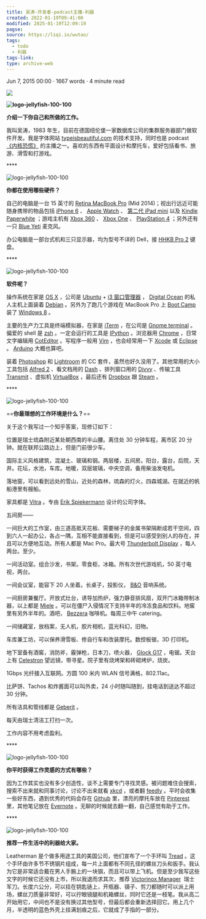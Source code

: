 ```yaml
---
title: 吴涛-开发者-podcast主播-利器
created: 2022-01-19T09:41:00
modified: 2025-01-19T12:09:19
pagse: 
source: https://liqi.io/wutao/
tags:
  - todo
  - 利器
tags-link: 
type: archive-web
---
```


Jun 7, 2015 00:00 · 1667 words · 4 minute read

![](https://liqi.io/images/wutao1.jpg)

**![logo-jellyfish-100-100](https://liqi.io/images/logo-jellyfish-100-1001.png)**

**介绍一下你自己和所做的工作。**

我叫吴涛，1983 年生，目前在德国纽伦堡一家数据库公司的集群服务器部门做软件开发。我是字体网站 [typeisbeautiful.com](https://typeisbeautiful.com/) 的技术支持，同时也是 podcast [《内核恐慌》](https://ipn.li/kernelpanic/) 的主播之一。喜欢的东西有平面设计和摩托车，爱好包括看书、旅游、滑雪和打游戏。

\*\*\*\*

![logo-jellyfish-100-100](https://liqi.io/images/logo-jellyfish-100-1001.png)

**你都在使用哪些硬件？**

自己的电脑是一台 15 英寸的 [Retina MacBook Pro](https://www.apple.com/cn/macbook-pro/) (Mid 2014)；视出行远近可能随身携带的物品包括 [iPhone 6](https://www.apple.com/cn/iphone-6/) 、 [Apple Watch](https://www.apple.com/cn/watch/) 、 [第二代 iPad mini](https://www.apple.com/cn/ipad-mini-2/specs/) 以及 [Kindle Paperwhite](https://www.amazon.cn/dp/B00JG8FMO6) ；游戏主机有 [Xbox 360](https://www.xbox.com/en-US/xbox-360) 、 [Xbox One](https://www.xbox.com/zh-CN/xbox-one/meet-xbox-one?xr=shellnav) 、 [PlayStation 4](https://www.playstation.com/en-us/explore/ps4/) ；另外还有一只 [Blue Yeti](https://www.bluemic.com/yeti/) 麦克风。

办公电脑是一部台式机和三只显示器，均为型号不详的 Dell，接 [HHKB Pro 2](https://zh.wikipedia.org/wiki/Happy_Hacking_Keyboard) 键盘。

\*\*\*\*

![logo-jellyfish-100-100](https://liqi.io/images/logo-jellyfish-100-1001.png)

**软件呢？**

操作系统在家是 [OS X](https://www.apple.com/cn/osx/) ，公司是 [Ubuntu](https://www.ubuntu.com/) + [i3 窗口管理器](https://i3wm.org/) ， [Digital Ocean](https://www.digitalocean.com/) 的私人主机上面装着 [Debian](https://www.debian.org/) 。另外为了跑几个游戏在 MacBook Pro 上 [Boot Camp](https://www.apple.com/cn/support/bootcamp/) 装了 [Windows 8](https://windows.microsoft.com/zh-cn/windows-8/why-windows) 。

主要的生产力工具是终端模拟器，在家是 [iTerm](https://iterm.sourceforge.net/) ，在公司是 [Gnome terminal](https://en.wikipedia.org/wiki/GNOME_Terminal) 。偏爱的 shell 是 [zsh](https://github.com/robbyrussell/oh-my-zsh) 。一定会运行的工具是 [IPython](https://ipython.org/) 。浏览器用 [Chrome](https://www.google.com/chrome/browser/desktop/index.html) ，日常文字编辑用 [CotEditor](https://coteditor.com/) 。写程序一般用 [Vim](https://www.vim.org/) ，也会经常用一下 [Xcode](https://developer.apple.com/xcode/) 或 [Eclipse](https://www.eclipse.org/) 。 [Arduino](https://www.arduino.cc/) 大概也算吧。

装着 [Photoshop](https://www.adobe.com/cn/products/photoshopfamily.html) 和 [Lightroom](https://www.adobe.com/cn/products/photoshop-lightroom.html) 的 CC 套件，虽然也好久没用了。其他常用的大小工具包括 [Alfred 2](https://www.alfredapp.com/) 、看文档用的 [Dash](https://kapeli.com/dash) 、排列窗口用的 [Divvy](https://mizage.com/divvy/) 、传输工具 [Transmit](https://www.panic.com/transmit/) 、虚拟机 [VirtualBox](https://www.virtualbox.org/) ，最后还有 [Dropbox](https://www.dropbox.com/) 跟 [Steam](https://store.steampowered.com/) 。

\*\*\*\*

![logo-jellyfish-100-100](https://liqi.io/images/logo-jellyfish-100-1001.png)

==**你最理想的工作环境是什么？**==

关于这个我写过一个知乎答案，现修订如下：

位置是瑞士琉森附近某处朝西南的半山腰。离住处 30 分钟车程，离市区 20 分钟。就在联邦公路边上，但是门前很少车。

国际主义风格建筑，混凝土、玻璃和钢。两层楼，五间房。阳台，露台，后院，天井。花坛，水池，车库。地暖，双层玻璃，中央空调，备用柴油发电机。

落地窗，可以看到远处的雪山，近处的森林，琉森的灯火，四森城湖。在就近的帆船港里有艘船。

家具都是 [Vitra](https://www.vitra.com/en-as/living?c=CN&u=/) 。专由 [Erik Spiekermann](https://en.wikipedia.org/wiki/Erik_Spiekermann) 设计的公司字体。

五间房——

一间巨大的工作室，由三道高抵天花板、需要梯子的金属书架隔断成若干空间，四到六人一起办公，各占一隅，互相不能直接看到，但是可以感受到别人的存在，并且可以方便地互动。所有人都是 Mac Pro。最大号 [Thunderbolt Display](https://www.apple.com/displays/) ，每人两台。至少。

一间活动室。组合沙发，书架。零食柜，冰箱。所有次世代游戏机，50 英寸电视，两台。

一间会议室，能容下 20 人坐着。长桌子，投影仪， [B&O](https://beoplay.cn/) 音响系统。

一间厨房兼餐厅。开放式灶台，诱导加热炉，强力静音排风扇，双开门冰箱带制冰器，以上都是 [Miele](https://www.mymielesolution.com.cn/) 。可以在僵尸入侵情况下支持半年的冷冻食品和饮料。地窖里有另外半年的。酒吧， [Bezzera](https://www.bezzera.it/index.php?lang=cn) 咖啡机。每周三中午 catering。

一间储藏室，放档案，无人机，胶片相机，蓝光科幻，旧物。

车库兼工坊，可以保养滑雪板、修自行车和改装摩托。数控板锯，3D 打印机。

地下室备有酒窖，消防斧，霰弹枪，日本刀，喷火器， [Glock G17](https://us.glock.com/products/model/g17) ，电锯。天台上有 [Celestron](https://www.celestron.com/) 望远镜，带寻星。院子里有烧烤架和砖砌烤炉，烧炭。

1Gbps 光纤接入互联网。方圆 100 米内 WLAN 信号满格，802.11ac。

比萨饼、Tachos 和炸酱面可以叫外卖，24 小时随叫随到，挂电话到送达不超过 30 分钟。

所有洁具和管线都是 [Geberit](https://www.geberit.com.cn/) 。

每天由瑞士清洁工打扫一次。

工作内容不用考虑盈利。

\*\*\*\*

![logo-jellyfish-100-100](https://liqi.io/images/logo-jellyfish-100-1001.png)

**你平时获得工作灵感的方式有哪些？**

因为工作其实也没有多少创造性，谈不上需要专门寻找灵感。被问题难住会搜索，搜索不出来就和同事讨论，讨论不出来就看 [xkcd](https://www.xkcd.com/) ，或者翻 [feedly](https://feedly.com/) 。平时会收集一些好东西，遇到优秀的代码会存在 [Github](https://github.com/metaphox) 里，漂亮的摩托车放在 [Pinterest](https://pinterest.com/metaphox) 里，其他笔记放在 [Evernote](https://www.yinxiang.com/) 。无聊的时候就去翻一翻，自己感觉有助于工作。

\*\*\*\*

![logo-jellyfish-100-100](https://liqi.io/images/logo-jellyfish-100-1001.png)

**推荐一件生活中的利器给大家。**

Leatherman 是个做多用途工具的美国公司，他们宣布了一个手环叫 [Tread](https://www.leatherman.com/tread-425.html) 。这个手环由许多节不锈钢片组成，每一片上面都有不同孔径的螺丝刀头和扳手。我认为它是非常适合戴在男人手腕上的一块钢，而且可以带上飞机。但是至少我写这些文字的时候它还没有上市，所以我退而求其次，推荐 [Victorinox Manager](https://www.victorinox.com/ch/product/Swiss-Army-Knives/Category/Classic/Classic-Range-58-mm/Manager-Sapphire/0.6365.T2)  瑞士军刀。长度六公分，可以挂在钥匙链上，开瓶器、镊子、剪刀都随时可以派上用场，螺丝刀质量非常好，可以拧眼镜腿和机箱螺丝，同时它还是一枝笔。我从高二开始用它，中间也不是没有换过其他型号，但最后都会重新选择回它。用上几个月，半透明的蓝色外壳上挂满划痕之后，它就成了手指的一部分。
